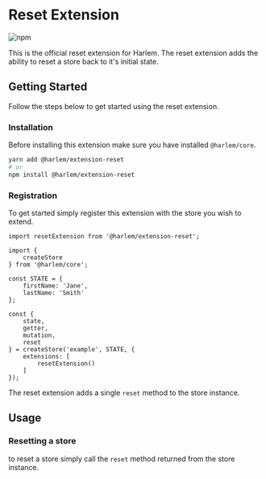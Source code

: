 # Reset Extension

![npm](https://img.shields.io/npm/v/@harlem/extension-reset)

This is the official reset extension for Harlem. The reset extension adds the ability to reset a store back to it's initial state.

## Getting Started

Follow the steps below to get started using the reset extension.

### Installation

Before installing this extension make sure you have installed `@harlem/core`.

```bash
yarn add @harlem/extension-reset
# or
npm install @harlem/extension-reset
```

### Registration

To get started simply register this extension with the store you wish to extend.

```typescript{16,19}
import resetExtension from '@harlem/extension-reset';

import {
    createStore
} from '@harlem/core';

const STATE = {
    firstName: 'Jane',
    lastName: 'Smith'
};

const {
    state,
    getter,
    mutation,
    reset
} = createStore('example', STATE, {
    extensions: [
        resetExtension()
    ]
});
```

The reset extension adds a single `reset` method to the store instance.


## Usage

### Resetting a store
to reset a store simply call the `reset` method returned from the store instance.